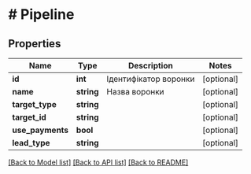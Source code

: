 # # Pipeline

## Properties

Name | Type | Description | Notes
------------ | ------------- | ------------- | -------------
**id** | **int** | Ідентифікатор воронки | [optional]
**name** | **string** | Назва воронки | [optional]
**target_type** | **string** |  | [optional]
**target_id** | **string** |  | [optional]
**use_payments** | **bool** |  | [optional]
**lead_type** | **string** |  | [optional]

[[Back to Model list]](../../README.md#models) [[Back to API list]](../../README.md#endpoints) [[Back to README]](../../README.md)
